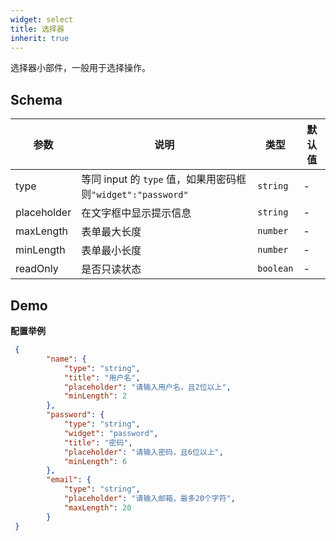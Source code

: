 ```yaml
---
widget: select
title: 选择器
inherit: true
---
```


选择器小部件，一般用于选择操作。


## Schema

参数 | 说明 | 类型 | 默认值
----|------|-----|------
type | 等同 input 的 `type` 值，如果用密码框则`"widget":"password"`  | `string` | -
placeholder | 在文字框中显示提示信息  | `string` | -
maxLength | 表单最大长度  | `number` | -
minLength | 表单最小长度  | `number` | -
readOnly | 是否只读状态  | `boolean` | -

## Demo

**配置举例**

```json
 {
        "name": {
            "type": "string",
            "title": "用户名",
            "placeholder": "请输入用户名，且2位以上",
            "minLength": 2
        },
        "password": {
            "type": "string",
            "widget": "password",
            "title": "密码",
            "placeholder": "请输入密码，且6位以上",
            "minLength": 6
        },
        "email": {
            "type": "string",
            "placeholder": "请输入邮箱，最多20个字符",
            "maxLength": 20 
        }
 }
```
